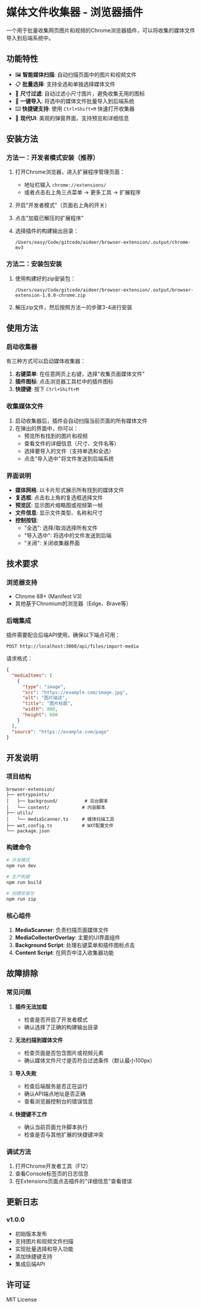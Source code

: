 # 媒体文件收集器 - 浏览器插件

一个用于批量收集网页图片和视频的Chrome浏览器插件，可以将收集的媒体文件导入到后端系统中。

## 功能特性

- 🖼️ **智能媒体扫描**: 自动扫描页面中的图片和视频文件
- 📋 **批量选择**: 支持全选和单独选择媒体文件
- 🎯 **尺寸过滤**: 自动过滤小尺寸图片，避免收集无用的图标
- 🚀 **一键导入**: 将选中的媒体文件批量导入到后端系统
- ⌨️ **快捷键支持**: 使用 `Ctrl+Shift+M` 快速打开收集器
- 🎨 **现代UI**: 美观的弹窗界面，支持预览和详细信息

## 安装方法

### 方法一：开发者模式安装（推荐）

1. 打开Chrome浏览器，进入扩展程序管理页面：
   - 地址栏输入 `chrome://extensions/`
   - 或者点击右上角三点菜单 → 更多工具 → 扩展程序

2. 开启"开发者模式"（页面右上角的开关）

3. 点击"加载已解压的扩展程序"

4. 选择插件的构建输出目录：
   ```
   /Users/easy/Code/gitcode/aideer/browser-extension/.output/chrome-mv3
   ```

### 方法二：安装包安装

1. 使用构建好的zip安装包：
   ```
   /Users/easy/Code/gitcode/aideer/browser-extension/.output/browser-extension-1.0.0-chrome.zip
   ```

2. 解压zip文件，然后按照方法一的步骤3-4进行安装

## 使用方法

### 启动收集器

有三种方式可以启动媒体收集器：

1. **右键菜单**: 在任意网页上右键，选择"收集页面媒体文件"
2. **插件图标**: 点击浏览器工具栏中的插件图标
3. **快捷键**: 按下 `Ctrl+Shift+M`

### 收集媒体文件

1. 启动收集器后，插件会自动扫描当前页面的所有媒体文件
2. 在弹出的界面中，你可以：
   - 预览所有找到的图片和视频
   - 查看文件的详细信息（尺寸、文件名等）
   - 选择要导入的文件（支持单选和全选）
   - 点击"导入选中"将文件发送到后端系统

### 界面说明

- **媒体网格**: 以卡片形式展示所有找到的媒体文件
- **复选框**: 点击右上角的复选框选择文件
- **预览区**: 显示图片缩略图或视频第一帧
- **文件信息**: 显示文件类型、名称和尺寸
- **控制按钮**:
  - "全选": 选择/取消选择所有文件
  - "导入选中": 将选中的文件发送到后端
  - "关闭": 关闭收集器界面

## 技术要求

### 浏览器支持
- Chrome 88+ (Manifest V3)
- 其他基于Chromium的浏览器（Edge、Brave等）

### 后端集成
插件需要配合后端API使用，确保以下端点可用：

```
POST http://localhost:3000/api/files/import-media
```

请求格式：
```json
{
  "mediaItems": [
    {
      "type": "image",
      "src": "https://example.com/image.jpg",
      "alt": "图片描述",
      "title": "图片标题",
      "width": 800,
      "height": 600
    }
  ],
  "source": "https://example.com/page"
}
```

## 开发说明

### 项目结构
```
browser-extension/
├── entrypoints/
│   ├── background/          # 后台脚本
│   └── content/            # 内容脚本
├── utils/
│   └── mediaScanner.ts     # 媒体扫描工具
├── wxt.config.ts           # WXT配置文件
└── package.json
```

### 构建命令
```bash
# 开发模式
npm run dev

# 生产构建
npm run build

# 创建安装包
npm run zip
```

### 核心组件

1. **MediaScanner**: 负责扫描页面媒体文件
2. **MediaCollectorOverlay**: 主要的UI界面组件
3. **Background Script**: 处理右键菜单和插件图标点击
4. **Content Script**: 在网页中注入收集器功能

## 故障排除

### 常见问题

1. **插件无法加载**
   - 检查是否开启了开发者模式
   - 确认选择了正确的构建输出目录

2. **无法扫描到媒体文件**
   - 检查页面是否包含图片或视频元素
   - 确认媒体文件尺寸是否符合过滤条件（默认最小100px）

3. **导入失败**
   - 检查后端服务是否正在运行
   - 确认API端点地址是否正确
   - 查看浏览器控制台的错误信息

4. **快捷键不工作**
   - 确认当前页面允许脚本执行
   - 检查是否与其他扩展的快捷键冲突

### 调试方法

1. 打开Chrome开发者工具（F12）
2. 查看Console标签页的日志信息
3. 在Extensions页面点击插件的"详细信息"查看错误

## 更新日志

### v1.0.0
- 初始版本发布
- 支持图片和视频文件扫描
- 实现批量选择和导入功能
- 添加快捷键支持
- 集成后端API

## 许可证

MIT License